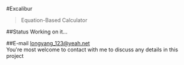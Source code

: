 #Excalibur
>Equation-Based Calculator

##Status
Working on it...

##E-mail
longyang_123@yeah.net  
You're most welcome to contact with me to discuss any details in this project

